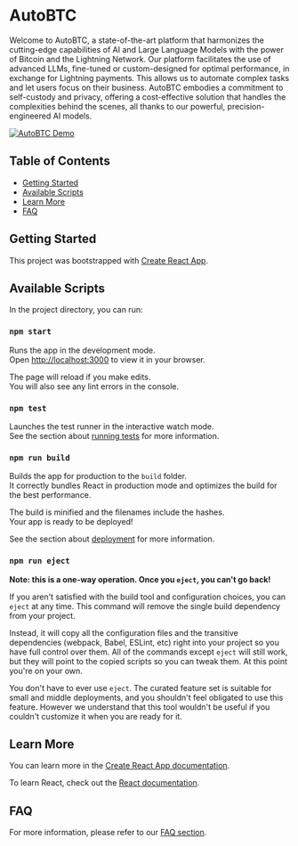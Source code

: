 # AutoBTC

Welcome to AutoBTC, a state-of-the-art platform that harmonizes the cutting-edge capabilities of AI and Large Language Models with the power of Bitcoin and the Lightning Network. Our platform facilitates the use of advanced LLMs, fine-tuned or custom-designed for optimal performance, in exchange for Lightning payments. This allows us to automate complex tasks and let users focus on their business. AutoBTC embodies a commitment to self-custody and privacy, offering a cost-effective solution that handles the complexities behind the scenes, all thanks to our powerful, precision-engineered AI models.


[![AutoBTC Demo](https://nostr.build/i/7c7c6898b03931d894e0e4e455124ebcf64f791af8c86edc0c309ae9ae5ebd40.jpg)](https://www.youtube.com/watch?v=l2_aXfZEfpg)


## Table of Contents
- [Getting Started](#getting-started)
- [Available Scripts](#available-scripts)
- [Learn More](#learn-more)
- [FAQ](#faq)

## Getting Started

This project was bootstrapped with [Create React App](https://github.com/facebook/create-react-app).

## Available Scripts

In the project directory, you can run:

### `npm start`

Runs the app in the development mode.\
Open [http://localhost:3000](http://localhost:3000) to view it in your browser.

The page will reload if you make edits.\
You will also see any lint errors in the console.

### `npm test`

Launches the test runner in the interactive watch mode.\
See the section about [running tests](https://facebook.github.io/create-react-app/docs/running-tests) for more information.

### `npm run build`

Builds the app for production to the `build` folder.\
It correctly bundles React in production mode and optimizes the build for the best performance.

The build is minified and the filenames include the hashes.\
Your app is ready to be deployed!

See the section about [deployment](https://facebook.github.io/create-react-app/docs/deployment) for more information.

### `npm run eject`

**Note: this is a one-way operation. Once you `eject`, you can't go back!**

If you aren't satisfied with the build tool and configuration choices, you can `eject` at any time. This command will remove the single build dependency from your project.

Instead, it will copy all the configuration files and the transitive dependencies (webpack, Babel, ESLint, etc) right into your project so you have full control over them. All of the commands except `eject` will still work, but they will point to the copied scripts so you can tweak them. At this point you're on your own.

You don't have to ever use `eject`. The curated feature set is suitable for small and middle deployments, and you shouldn't feel obligated to use this feature. However we understand that this tool wouldn't be useful if you couldn't customize it when you are ready for it.

## Learn More

You can learn more in the [Create React App documentation](https://facebook.github.io/create-react-app/docs/getting-started).

To learn React, check out the [React documentation](https://reactjs.org/).

## FAQ

For more information, please refer to our [FAQ section](https://autobtc.ai/faq).
